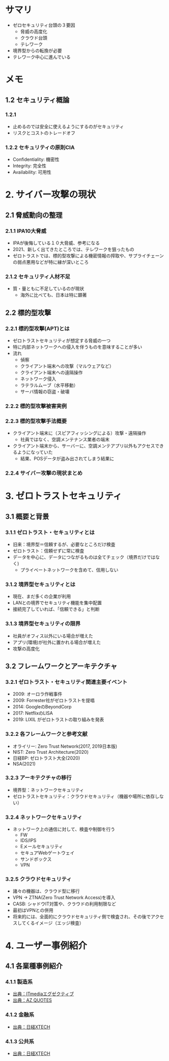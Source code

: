 # サマリ
- ゼロセキュリティ台頭の３要因
    - 脅威の高度化
    - クラウド台頭
    - テレワーク
- 境界型からの転換が必要
- テレワーク中心に進んでいる

# メモ
## 1.2 セキュリティ概論
### 1.2.1 
- 止めるのでは安全に使えるようにするのがセキュリティ
- リスクとコストのトレードオフ
### 1.2.2 セキュリティの原則CIA
- Confidentiality: 機密性
- Integrity: 完全性
- Availability: 可用性
# 2. サイバー攻撃の現状
## 2.1 脅威動向の整理
### 2.1.1 IPA10大脅威
- IPAが後悔している１０大脅威、参考になる
- 2021、新しく出てきたところでは、テレワークを狙ったもの
- ゼロトラストでは、標的型攻撃による機密情報の搾取や、サプライチェーンの弱点悪用などが特に縁が深いところ
### 2.1.2 セキュリティ人材不足
- 質・量ともに不足しているのが現状
    - 海外に比べても、日本は特に顕著
## 2.2 標的型攻撃
### 2.2.1 標的型攻撃(APT)とは
- ゼロトラストセキュリティが想定する脅威の一つ
- 特に内部ネットワークへの侵入を伴うものを意味することが多い
- 流れ 
    - 偵察
    - クライアント端末への攻撃（マルウェアなど）
    - クライアント端末への遠隔操作
    - ネットワーク侵入
    - ラテラルムーブ（水平移動）
    - サーバ情報の窃盗・破壊
### 2.2.2 標的型攻撃被害実例
### 2.2.3 標的型攻撃手法概要
- クライアント端末に（スピアフィッシングによる）攻撃・遠隔操作
    - 社員ではなく、空調メンテナンス業者の端末
- クライアント端末から、サーバーに、空調メンテアプリ以外もアクセスできるようになっていた
    - 結果、POSデータが盗み出されてしまう結果に
### 2.2.4 サイバー攻撃の現状まとめ
# 3. ゼロトラストセキュリティ
## 3.1 概要と背景
### 3.1.1 ゼロトラスト・セキュリティとは
- 旧来：境界型＝信頼するが、必要なところだけ検査
- ゼロトラスト：信頼せずに常に検査
- データを中心に、データにつながるものは全てチェック（境界だけではなく)
    - プライベートネットワークを含めて、信用しない
### 3.1.2 境界型セキュリティとは
- 現在、まだ多くの企業が利用
- LANとの境界でセキュリティ機能を集中配置
- 接続完了していれば、「信頼できる」と判断
### 3.1.3 境界型セキュリティの限界
- 社員がオフィス以外にいる場合が増えた
- アプリ(環境)が社外に置かれる場合が増えた
- 攻撃の高度化
## 3.2 フレームワークとアーキテクチャ
### 3.2.1 ゼロトラスト・セキュリティ関連主要イベント
- 2009: オーロラ作戦事件
- 2009: Forrester社がゼロトラストを提唱
- 2014: GoogleのBeyondCorp
- 2017: NetflixのLISA
- 2019: LIXIL がゼロトラストの取り組みを発表
### 3.2.2 各フレームワークと参考文献
- オライリー: Zero Trust Network(2017, 2019日本版)
- NIST: Zero Trust Architecture(2020)
- 日経BP: ゼロトラスト大全(2020)
- NSA(2021)
### 3.2.3 アーキテクチャの移行
- 境界型：ネットワークセキュリティ
- ゼロトラストセキュリティ：クラウドセキュリティ（機器や場所に依存しない）
### 3.2.4 ネットワークセキュリティ
- ネットワーク上の通信に対して、検査や制御を行う
    - FW
    - IDS/IPS
    - Eメールセキュリティ
    - セキュアWebゲートウェイ
    - サンドボックス
    - VPN
### 3.2.5 クラウドセキュリティ
- 諸々の機器は、クラウド型に移行
- VPN -> ZTNA(Zero Trust Network Access)を導入 
- CASB: シャドウIT対策や、クラウドの利用制限など
- 最初はVPNとの併用
- 将来的には、全面的にクラウドセキュリティ側で検査され、その後でアクセスしてくるイメージ（エッジ検査）
# 4. ユーザー事例紹介
## 4.1 各業種事例紹介
### 4.1.1 製造系
- [出典：ITmediaエグゼクティブ](https://mag.executive.itmedia.co.jp/executive/articles/2006/08/news005.html)
- [出典：AZ QUOTES](https://www.azquotes.com/quote/716435)
### 4.1.2 金融系
- [出典：日経XTECH](https://xtech.nikkei.com/atcl/nxt/column/18/01423/091800005/)
### 4.1.3 公共系
- [出典：日経XTECH](https://xtech.nikkei.com/atcl/nxt/column/18/01418/092100005/)
